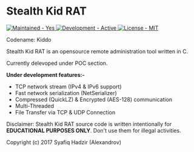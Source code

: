 # Stealth Kid RAT
<p align="left">
    <a href="#">
        <img src="https://img.shields.io/badge/Maintained-Yes-brightgreen.svg?style=plastic?maxAge=7200" alt="Maintained - Yes">
    </a>
    <a href="#">
        <img src="https://img.shields.io/badge/Development-Active-brightgreen.svg?style=plastic?maxAge=7200" alt="Development - Active">
    </a>
    <a href="#">
        <img src="https://img.shields.io/badge/License-MIT%20%2F%20Apache--2.0-blue.svg?style=plastic?maxAge=7200" alt="License - MIT">
    </a>
</p>


Codename: Kiddo

Stealth Kid RAT is an opensource remote administration tool written in C.

Currently delevoped under POC section.

**Under development features:-**

* TCP network stream (IPv4 & IPv6 support)
* Fast network serialization (NetSerializer)
* Compressed (QuickLZ) & Encrypted (AES-128) communication
* Multi-Threaded
* File Transfer via TCP & UDP Connection

Disclaimer: Stealth Kid RAT source code is written intentionally for **EDUCATIONAL PURPOSES ONLY**. Don't use them for illegal activities.

Copyright (c) 2017 Syafiq Hadzir (Alexandrov)
